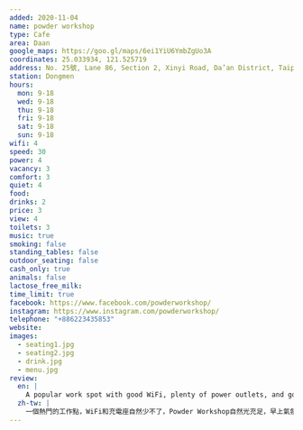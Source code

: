 ```yaml
---
added: 2020-11-04
name: powder workshop
type: Cafe
area: Daan
google_maps: https://goo.gl/maps/6ei1YiU6YmbZgUo3A
coordinates: 25.033934, 121.525719
address: No. 25號, Lane 86, Section 2, Xinyi Road, Da’an District, Taipei City, Taiwan 106
station: Dongmen
hours:
  mon: 9-18
  wed: 9-18
  thu: 9-18
  fri: 9-18
  sat: 9-18
  sun: 9-18
wifi: 4
speed: 30
power: 4
vacancy: 3
comfort: 3
quiet: 4
food: 
drinks: 2
price: 3
view: 4
toilets: 3
music: true
smoking: false
standing_tables: false
outdoor_seating: false
cash_only: true
animals: false
lactose_free_milk:
time_limit: true
facebook: https://www.facebook.com/powderworkshop/
instagram: https://www.instagram.com/powderworkshop/
telephone: "+886223435853"
website: 
images:
  - seating1.jpg
  - seating2.jpg
  - drink.jpg
  - menu.jpg
review:
  en: |
    A popular work spot with good WiFi, plenty of power outlets, and good natural light. It was quite empty in the morning but slowly filled around lunch time. Decent drink selection and small food items. There is a two hour time limit, but it didn't seem to be enforced on a weekday. Beware, if you speak too loud you may get told off!
  zh-tw: |
    一個熱門的工作點，WiFi和充電座自然少不了，Powder Workshop自然光充足，早上氣氛較為悠閒，到了午餐時間則開始有些擁擠。這裡有不少飲料選擇和一些輕食，有兩小時的時間限制，但平日似乎沒這麼嚴格。
---
```

